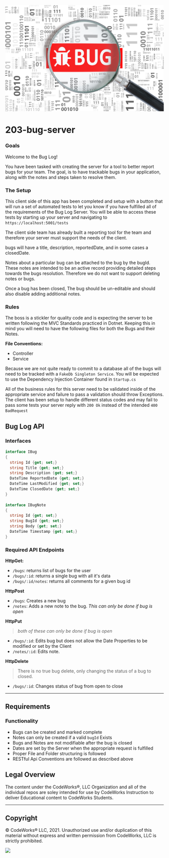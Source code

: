![bug-server](bug.jpeg)
# 203-bug-server


### Goals
Welcome to the Bug Log! 

You have been tasked with creating the server for a tool to better report bugs for your team. The goal, is to have trackable bugs in your application, along with the notes and steps taken to resolve them.

### The Setup
This client side of this app has been completed and setup with a button that will run a set of automated tests to let you know if you have fulfilled all of the requirements of the Bug Log Server. You will be able to access these tests by starting up your server and navigating to `https://localhost:5001/tests`

The client side team has already built a reporting tool for the team and therefore your server must support the needs of the client.

bugs will have a title, description, reportedDate, and in some cases a closedDate.  

Notes about a particular bug can be attached to the bug by the bugId. These notes are intended to be an active record providing detailed steps towards the bugs resolution. Therefore we do not want to support deleting notes or bugs. 

Once a bug has been closed, The bug should be un-editable and should also disable adding additional notes.

### Rules
The boss is a stickler for quality code and is expecting the server to be written following the MVC Standards practiced in Dotnet. Keeping this in mind you will need to have the following files for both the Bugs and their Notes.

**File Conventions:**
- Controller
- Service

Because we are not quite ready to commit to a database all of the bugs will need to be tracked with a `FakeDb Singleton Service`. You will be expected to use the Dependency Injection Container found in `Startup.cs`

All of the business rules for this server need to be validated inside of the appropriate service and failure to pass a validation should throw Exceptions. The client has been setup to handle different status codes and may fail to pass some tests your server reply with `200 Ok` instead of the intended `400 BadRequest`


## Bug Log API

### Interfaces
```csharp
interface IBug 
{
  string Id {get; set;}
  string Title {get; set;}
  string Description {get; set;}
  DateTime ReportedDate {get; set;}
  DateTime LastModified {get; set;}
  DateTime ClosedDate {get; set;}
}

interface IBugNote 
{
  string Id {get; set;}
  string BugId {get; set;}
  string Body {get; set;}
  DateTime Timestamp {get; set;}
}
```

### Required API Endpoints

**HttpGet:**
- `/bugs`: returns list of bugs for the user
- `/bugs/:id`: returns a single bug with all it's data
- `/bugs/:id/notes`: returns all comments for a given bug id

**HttpPost**
- `/bugs`: Creates a new bug
- `/notes`: Adds a new note to the bug. *This can only be done if bug is open*

**HttpPut** 
>*both of these can only be done if bug is open*
- `/bugs/:id`: Edits bug but does not allow the Date Properties to be modified or set by the Client
- `/notes/:id`: Edits note.

**HttpDelete**
> There is no true bug delete, only changing the status of a bug to closed.
- `/bugs/:id`: Changes status of bug from open to close

---------------------------------------------------------------------

## Requirements

### Functionality
- Bugs can be created and marked complete
- Notes can only be created if a valid `bugId` Exists
- Bugs and Notes are not modifiable after the bug is closed
- Dates are set by the Server when the appropriate request is fulfilled
- Proper File and Folder structuring is followed
- RESTful Api Conventions are followed as described above


## Legal Overview

The content under the CodeWorks®, LLC Organization and all of the individual repos are soley intended for use by CodeWorks Instruction to deliver Educational content to CodeWorks Students.

---

## Copyright

© CodeWorks® LLC, 2021. Unauthorized use and/or duplication of this material without express and written permission from CodeWorks, LLC is strictly prohibited.


<img src="
https://bcw.blob.core.windows.net/public/img/7815839041305055" width="125">
